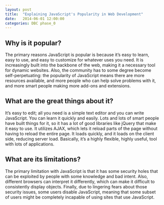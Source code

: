 ```yaml
---
layout: post
title:  "Explaining JavaScript's Popularity in Web Development"
date:   2014-06-01 12:00:00
categories: DBC phase_0
---
```


## Why is it popular?

The primary reasons JavaScript is popular is because it’s easy to learn, easy to use, and easy to customize for whatever uses you need. It is increasingly built into the backbone of the web, making it a necessary tool for dynamic websites. Also, the community has to some degree become self-perpetuating: the popularity of JavaScript means there are more resources available, and more people who can help solve problems with it, and more smart people making more add-ons and extensions.

## What are the great things about it?

It’s easy to edit; all you need is a simple text editor and you can write JavaScript. You can learn it quickly and easily. Lots and lots of smart people have built things for it, so it has a lot of good libraries like jQuery that make it easy to use. It utilizes AJAX, which lets it reload parts of the page without having to reload the entire page. It loads quickly, and it loads on the client side, reducing server load. Basically, it’s a highly flexible, highly useful, tool with lots of applications.

## What are its limitations?

The primary limitation with JavaScript is that it has some security holes that can be exploited by people with some knowledge and bad intent. Also, different browsers can interpret it differently, which can make it difficult to consistently display objects. Finally, due to lingering fears about those security issues, some users disable JavaScript, meaning that some subset of users might be completely incapable of using sites that use JavaScript.
